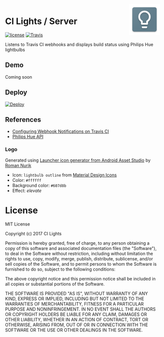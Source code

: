 <img align="right" width="100" height="100" src="/public/ci-lights-logo.png">

# CI Lights / Server

[![license](https://img.shields.io/github/license/ci-lights/server.svg)](#license)
[![Travis](https://img.shields.io/travis/ci-lights/server.svg)](https://travis-ci.org/ci-lights/server)

Listens to Travis CI webhooks and displays build status using Philips Hue lightbulbs

## Demo

Coming soon

## Deploy

[![Deploy](https://www.herokucdn.com/deploy/button.svg)](https://heroku.com/deploy?template=https://github.com/ci-lights/server)

## References

* [Configuring Webhook Notifications on Travis CI](https://docs.travis-ci.com/user/notifications/#Configuring-webhook-notifications)
* [Philips Hue API](https://www.developers.meethue.com)

### Logo

Generated using [Launcher icon generator from Android Asset Studio](https://github.com/romannurik/AndroidAssetStudio) by [Roman Nurik](https://github.com/romannurik)
 
* Icon: `lightbulb outline` from [Material Design Icons](https://material.io/icons/#ic_lightbulb_outline)
* Color: `#ffffff`
* Background color: `#607d8b`
* Effect: _elevate_

# License

MIT License

Copyright (c) 2017 CI Lights

Permission is hereby granted, free of charge, to any person obtaining a copy
of this software and associated documentation files (the "Software"), to deal
in the Software without restriction, including without limitation the rights
to use, copy, modify, merge, publish, distribute, sublicense, and/or sell
copies of the Software, and to permit persons to whom the Software is
furnished to do so, subject to the following conditions:

The above copyright notice and this permission notice shall be included in all
copies or substantial portions of the Software.

THE SOFTWARE IS PROVIDED "AS IS", WITHOUT WARRANTY OF ANY KIND, EXPRESS OR
IMPLIED, INCLUDING BUT NOT LIMITED TO THE WARRANTIES OF MERCHANTABILITY,
FITNESS FOR A PARTICULAR PURPOSE AND NONINFRINGEMENT. IN NO EVENT SHALL THE
AUTHORS OR COPYRIGHT HOLDERS BE LIABLE FOR ANY CLAIM, DAMAGES OR OTHER
LIABILITY, WHETHER IN AN ACTION OF CONTRACT, TORT OR OTHERWISE, ARISING FROM,
OUT OF OR IN CONNECTION WITH THE SOFTWARE OR THE USE OR OTHER DEALINGS IN THE
SOFTWARE.
